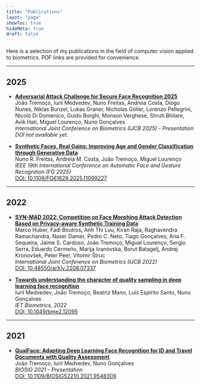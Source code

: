 ```yaml
---
title: "Publications"
layot: "page"
showToc: true
hideMeta: true
draft: false
---
```


Here is a selection of my publications in the field of computer vision applied to biometrics. PDF links are provided for convenience.

---

## 2025

- **[Adversarial Attack Challenge for Secure Face Recognition 2025](/pdfs/Adversarial.pdf)**  
  João Tremoço, Iurii Medvedev, Nuno Freitas, Andreia Costa, Diogo Nunes, Niklas Bunzel, Lukas Graner, Nicholas Göller, Lorenzo Pellegrini, Nicolò Di Domenico, Guido Borghi, Monson Verghese, Shruti Bhilare, Avik Hati, Miguel Lourenço, Nuno Gonçalves  
  *International Joint Conference on Biometrics (IJCB 2025) - Presentation*  
  *DOI not available yet.*


- **[Synthetic Faces, Real Gains: Improving Age and Gender Classification through Generative Data](/pdfs/synthface.pdf)**  
  Nuno R. Freitas, Andreia M. Costa, João Tremoço, Miguel Lourenço  
  *IEEE 19th International Conference on Automatic Face and Gesture Recognition (FG 2025)*  
  [DOI: 10.1109/FG61629.2025.11099227](https://doi.org/10.1109/FG61629.2025.11099227)
---

## 2022

- **[SYN-MAD 2022: Competition on Face Morphing Attack Detection Based on Privacy-aware Synthetic Training Data](/pdfs/synmad-2022.pdf)**  
  Marco Huber, Fadi Boutros, Anh Thi Luu, Kiran Raja, Raghavendra Ramachandra, Naser Damer, Pedro C. Neto, Tiago Gonçalves, Ana F. Sequeira, Jaime S. Cardoso, João Tremoço, Miguel Lourenço, Sergio Serra, Eduardo Cermeño, Marija Ivanovska, Borut Batagelj, Andrej Kronovšek, Peter Peer, Vitomir Štruc  
  *International Joint Conference on Biometrics (IJCB 2022)*  
  [DOI: 10.48550/arXiv.2208.07337](https://doi.org/10.48550/arXiv.2208.07337)

- **[Towards understanding the character of quality sampling in deep learning face recognition](/pdfs/towards_understanding.pdf)**  
  Iurii Medvedev, João Tremoço, Beatriz Mano, Luís Espírito Santo, Nuno Gonçalves  
  *IET Biometrics, 2022*  
  [DOI: 10.1049/bme2.12095](https://doi.org/10.1049/bme2.12095)

---

## 2021

- **[QualFace: Adapting Deep Learning Face Recognition for ID and Travel Documents with Quality Assessment](/pdfs/qualface.pdf)**  
  João Tremoço, Iurii Medvedev, Nuno Gonçalves  
  *BIOSIG 2021 - Presentation*  
  [DOI: 10.1109/BIOSIG52210.2021.9548309](https://doi.org/10.1109/BIOSIG52210.2021.9548309)